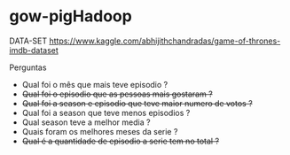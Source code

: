 # gow-pigHadoop

DATA-SET
https://www.kaggle.com/abhijithchandradas/game-of-thrones-imdb-dataset

Perguntas
* Qual foi o mês que mais teve episodio ?
* <s>Qual foi o episodio que as pessoas mais gostaram ?</s>
* <s>Qual foi a season e episodio que teve maior numero de votos ?</s>
* Qual foi a season  que teve menos episodios ?
* Qual season teve a melhor media ?
* Quais foram os melhores meses da serie ? 
* <s>Qual é a quantidade de episodio a serie tem no total ?</s>
